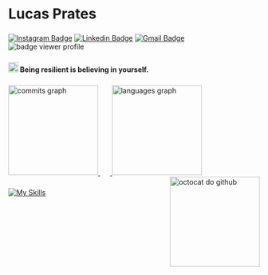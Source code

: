 # Lucas Prates

###

[![Instagram Badge](https://img.shields.io/badge/-@prateslr-1E90FF?style=flat-square&labelColor=1E90FF&logo=instagram&logoColor=white&link=https://instagram.com/prateslr/)](https://instagram.com/prateslr/) 
[![Linkedin Badge](https://img.shields.io/badge/-Lucas%20Prates-1E90FF?style=flat-square&logo=Linkedin&logoColor=white&link=https://www.linkedin.com/me?trk=p_mwlite_feed-secondary_nav)](https://www.linkedin.com/me?trk=p_mwlite_feed-secondary_nav) 
[![Gmail Badge](https://img.shields.io/badge/-lucas.rprates077@gmail.com-1E90FF?style=flat-square&logo=Gmail&logoColor=white&link=mailto:lucas.rprates077@gmail.com)](mailto:lucas.rprates077@gmail.com)
<img src="https://visitor-badge.laobi.icu/badge?page_id=pratestech.pratestech&right_color=DodgerBlue&left_text=viwers" alt="badge viewer profile"/>

###

<div align="left">
 <h4><img height="20" src="https://pratestech.github.io/pratestech/aspas.png" alt="aspas duplas"/> Being resilient is believing in yourself.</h4>
</div>

###

<div align="left" width="100%">
  <a href="https://github.com/pratestech">
  <img height="180em" src="https://github-readme-stats.vercel.app/api?username=pratestech&show_icons=true&theme=dark&include_all_commits=true&count_private=true" alt="commits graph"/>   
  <img width="20"/>  
  <img src="https://github-readme-stats.vercel.app/api/top-langs?username=pratestech&locale=en&hide_title=false&layout=compact&card_width=320&langs_count=6&theme=dark&hide_border=false&order=2&custom_title=Languages" height="180em" alt="languages graph"/>
  <img align="right" height="180em" src="https://pratestech.github.io/pratestech/octocat.png" alt="octocat do github"/>  
</div>

###

[![My Skills](https://skillicons.dev/icons?i=html,css,js,figma,bootstrap&theme=dark)](https://skillicons.dev)

###
